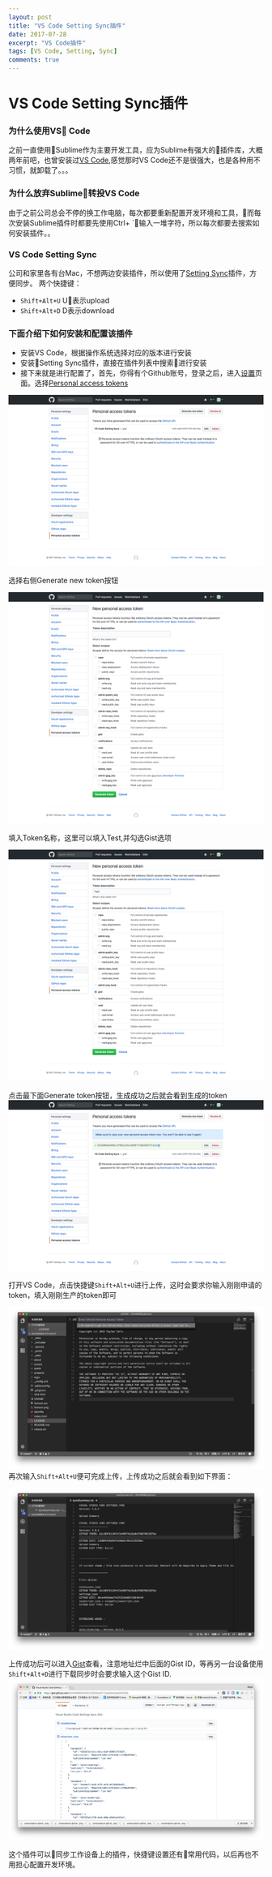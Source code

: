 ```yaml
---
layout: post
title: "VS Code Setting Sync插件"
date: 2017-07-28
excerpt: "VS Code插件"
tags: [VS Code, Setting, Sync]
comments: true
---
```

# VS Code Setting Sync插件

### 为什么使用VS Code

之前一直使用Sublime作为主要开发工具，应为Sublime有强大的插件库，大概两年前吧，也曾安装过[VS Code](https://code.visualstudio.com/),感觉那时VS Code还不是很强大，也是各种用不习惯，就卸载了。。。

### 为什么放弃Sublime转投VS Code

由于之前公司总会不停的换工作电脑，每次都要重新配置开发环境和工具，而每次安装Sublime插件时都要先使用Ctrl+ `输入一堆字符，所以每次都要去搜索如何安装插件。。

### VS Code Setting Sync

公司和家里各有台Mac，不想两边安装插件，所以使用了[Setting Sync](https://marketplace.visualstudio.com/items?itemName=Shan.code-settings-sync)插件，方便同步。
两个快捷键：

* `Shift+Alt+U` U表示upload
* `Shift+Alt+D` D表示download

### 下面介绍下如何安装和配置该插件

* 安装VS Code，根据操作系统选择对应的版本进行安装
* 安装Setting Sync插件，直接在插件列表中搜索进行安装
* 接下来就是进行配置了，首先，你得有个Github账号，登录之后，进入[设置](https://github.com/settings/profile)页面。选择[Personal access tokens](https://github.com/settings/tokens)

![Personal access token](../assets/img/SettingSync/1.png)

选择右侧Generate new token按钮

![Create new token](../assets/img/SettingSync/4.png)

填入Token名称，这里可以填入Test,并勾选Gist选项

![Create new token](../assets/img/SettingSync/5.png)

点击最下面Generate token按钮，生成成功之后就会看到生成的token
![Create new token](../assets/img/SettingSync/3.png)

打开VS Code，点击快捷键`Shift+Alt+U`进行上传，这时会要求你输入刚刚申请的token，填入刚刚生产的token即可

![Create new token](../assets/img/SettingSync/7.png)
再次输入`Shift+Alt+U`便可完成上传，上传成功之后就会看到如下界面：

![Create new token](../assets/img/SettingSync/8.png)

上传成功后可以进入[Gist](https://gist.github.com/)查看，注意地址烂中后面的Gist ID，等再另一台设备使用`Shift+Alt+D`进行下载同步时会要求输入这个Gist ID.
![Create new token](../assets/img/SettingSync/9.png)

这个插件可以同步工作设备上的插件，快捷键设置还有常用代码，以后再也不用担心配置开发环境。

